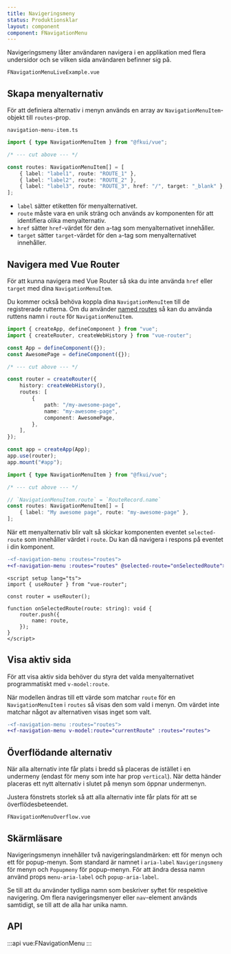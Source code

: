```yaml
---
title: Navigeringsmeny
status: Produktionsklar
layout: component
component: FNavigationMenu
---
```


Navigeringsmeny låter användaren navigera i en applikation med flera undersidor och se vilken sida användaren befinner sig på.

```import live-example
FNavigationMenuLiveExample.vue
```

## Skapa menyalternativ

För att definiera alternativ i menyn används en array av `NavigationMenuItem`-objekt till `routes`-prop.

```import
navigation-menu-item.ts
```

```ts
import { type NavigationMenuItem } from "@fkui/vue";

/* --- cut above --- */

const routes: NavigationMenuItem[] = [
    { label: "label1", route: "ROUTE_1" },
    { label: "label2", route: "ROUTE_2" },
    { label: "label3", route: "ROUTE_3", href: "/", target: "_blank" },
];
```

- `label` sätter etiketten för menyalternativet.
- `route` måste vara en unik sträng och används av komponenten för att identifiera olika menyalternativ.
- `href` sätter `href`-värdet för den `a`-tag som menyalternativet innehåller.
- `target` sätter `target`-värdet för den `a`-tag som menyalternativet innehåller.

## Navigera med Vue Router

För att kunna navigera med Vue Router så ska du inte använda `href` eller `target` med dina `NavigationMenuItem`.

Du kommer också behöva koppla dina `NavigationMenuItem` till de registrerade rutterna.
Om du använder [named routes](https://router.vuejs.org/guide/essentials/named-routes.html) så kan du använda ruttens namn i `route` för `NavigationMenuItem`.

```ts
import { createApp, defineComponent } from "vue";
import { createRouter, createWebHistory } from "vue-router";

const App = defineComponent({});
const AwesomePage = defineComponent({});

/* --- cut above --- */

const router = createRouter({
    history: createWebHistory(),
    routes: [
        {
            path: "/my-awesome-page",
            name: "my-awesome-page",
            component: AwesomePage,
        },
    ],
});

const app = createApp(App);
app.use(router);
app.mount("#app");
```

```ts
import { type NavigationMenuItem } from "@fkui/vue";

/* --- cut above --- */

// `NavigationMenuItem.route` = `RouteRecord.name`
const routes: NavigationMenuItem[] = [
    { label: "My awesome page", route: "my-awesome-page" },
];
```

När ett menyalternativ blir valt så skickar komponenten eventet `selected-route` som innehåller värdet i `route`.
Du kan då navigera i respons på eventet i din komponent.

```diff
-<f-navigation-menu :routes="routes">
+<f-navigation-menu :routes="routes" @selected-route="onSelectedRoute">
```

```vue static
<script setup lang="ts">
import { useRouter } from "vue-router";

const router = useRouter();

function onSelectedRoute(route: string): void {
    router.push({
        name: route,
    });
}
</script>
```

## Visa aktiv sida

För att visa aktiv sida behöver du styra det valda menyalternativet programmatiskt med `v-model:route`.

När modellen ändras till ett värde som matchar `route` för en `NavigationMenuItem` i `routes` så visas den som vald i menyn.
Om värdet inte matchar något av alternativen visas inget som valt.

```diff
-<f-navigation-menu :routes="routes">
+<f-navigation-menu v-model:route="currentRoute" :routes="routes">
```

## Överflödande alternativ

När alla alternativ inte får plats i bredd så placeras de istället i en undermeny (endast för meny som inte har prop `vertical`).
När detta händer placeras ett nytt alternativ i slutet på menyn som öppnar undermenyn.

Justera fönstrets storlek så att alla alternativ inte får plats för att se överflödesbeteendet.

```import
FNavigationMenuOverflow.vue
```

## Skärmläsare

Navigeringsmenyn innehåller två navigeringslandmärken: ett för menyn och ett för popup-menyn.
Som standard är namnet i `aria-label` `Navigeringsmeny` för menyn och `Popupmeny` för popup-menyn.
För att ändra dessa namn använd props `menu-aria-label` och `popup-aria-label`.

Se till att du använder tydliga namn som beskriver syftet för respektive navigering.
Om flera navigeringsmenyer eller `nav`-element används samtidigt, se till att de alla har unika namn.

## API

:::api
vue:FNavigationMenu
:::
